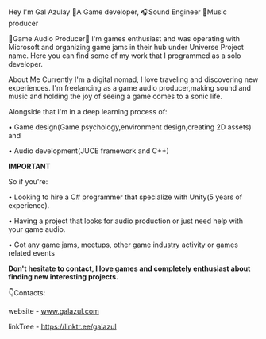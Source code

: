 Hey I'm Gal Azulay
🧩A Game developer, 
🎧Sound Engineer 
🎹Music producer 

🧩Game Audio Producer🎹
I'm games enthusiast and was operating with Microsoft and organizing game jams in their hub under Universe Project name.
Here you can find some of my work that I programmed as a solo developer.

About Me
Currently I'm a digital nomad, I love traveling and discovering new experiences.
I'm freelancing as a game audio producer,making sound and music and holding the joy of seeing a game comes to a sonic life.

Alongside that I'm in a deep learning process of:

• Game design(Game psychology,environment design,creating 2D assets) and 

• Audio development(JUCE framework and C++)

**IMPORTANT** 

So if you're:

• Looking to hire a C# programmer that specialize with Unity(5 years of experience).

• Having a project that looks for audio production or just need help with your game audio.

• Got any game jams, meetups, other game industry activity or games related events

**Don't hesitate to contact, I love games and completely enthusiast about finding new interesting projects.**

👇Contacts:

website - www.galazul.com

linkTree - https://linktr.ee/galazul

